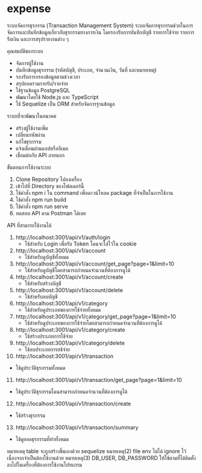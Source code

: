 # expense

ระบบจัดการธุรกรรม (Transaction Management System)
ระบบจัดการธุรกรรมช่วยในการจัดการและบันทึกข้อมูลเกี่ยวกับธุรกรรมทางการเงิน โดยรองรับการบันทึกบัญชี รายการใช้จ่าย รายการรับเงิน และการสรุปรายงานต่าง ๆ

คุณสมบัติของระบบ

- จัดการผู้ใช้งาน
- บันทึกข้อมูลธุรกรรม (รหัสบัญชี, ประเภท, จำนวนเงิน, วันที่ และหมายเหตุ)
- รองรับการกรองข้อมูลตามช่วงเวลา
- สรุปยอดรวมรายรับ/รายจ่าย
- ใช้ฐานข้อมูล PostgreSQL
- พัฒนาโดยใช้ Node.js และ TypeScript
- ใช้ Sequelize เป็น ORM สำหรับจัดการฐานข้อมูล

ระบบที่จะพัฒนาในอนาคต

- สร้างผู้ใช้งานเพิ่ม
- เปลี่ยนรหัสผ่าน
- แก้ไขธุรกรรม
- แจ้งเตือนผ่านแอปหรืออีเมล
- เชื่อมต่อกับ API ภายนอก

ขั้นตอนการใช้งานระบบ

1. Clone Repository ไปลงเครื่อง
2. เข้าไปที่ Directory ของโฟลเดอร์นี้
3. ใช้คำสั่ง npm i ใน command เพื่อดาวน์โหลด package ที่จำเป็นในการใช้งาน
4. ใช้คำสั่ง npm run build
5. ใช้คำสั่ง npm run serve
6. ทดสอบ API ตาม Postman ได้เลย

API ที่สามารถใช้งานได้

1. http://localhost:3001/api/v1/auth/login
   - ใช้สำหรับ Login เพื่อรับ Token โดนจะใส่ไว้ใน cookie
2. http://localhost:3001/api/v1/account
   - ใช้สำหรับดูบัญชีทั้งหมด
3. http://localhost:3001/api/v1/account/get_page?page=1&limit=10
   - ใช้สำหรับดูบัญชีโดยสามารถกำหนดจำนวนที่ต้องการดูได้
4. http://localhost:3001/api/v1/account/create
   - ใช้สำหรับสร้างบัญชี
5. http://localhost:3001/api/v1/account/delete
   - ใช้สำหรับลบบัญชี
6. http://localhost:3001/api/v1/category
   - ใช้สำหรับดูประเภทของการใช้จ่ายทั้งหมด
7. http://localhost:3001/api/v1/category/get_page?page=1&limit=10
   - ใช้สำหรับดูประเภทของการใช้จ่ายโดยสามารถกำหนดจำนวนที่ต้องการดูได้
8. http://localhost:3001/api/v1/category/create
   - ใช้สร้างประเภทการใช้จ่าย
9. http://localhost:3001/api/v1/category/delete
   - ใช้ลบประเภทการสช้จ่าย
10. http://localhost:3001/api/v1/transaction

- ใช้ดูประวัติธุรกรรมทั้งหมด

11. http://localhost:3001/api/v1/transaction/get_page?page=1&limit=10

- ใช้ดูประวัติธุรกรรมโดนสามารถกำหนดจำนวนที่ต้องการดูได้

12. http://localhost:3001/api/v1/transaction/create

- ใช้สร้างธุรกรรม

13. http://localhost:3001/api/v1/transaction/summary

- ใช้ดูยอดธุรกรรมที่ทำทั้งหมด

หมายเหตุ table จะถูกสร้างขึ้นเองด้วย sequelize
หมายเหตุ(2) file env ไม่ได้ ignore ไว้เนื่องจากจำเป็นต้องใช้งานด้วย
หมายเหตุ(3) DB_USER, DB_PASSWORD ให้ใช้ตามที่ได้ติดตั้งลงไปในเครื่องที่ต้องการใช้งานโปรแกรม

